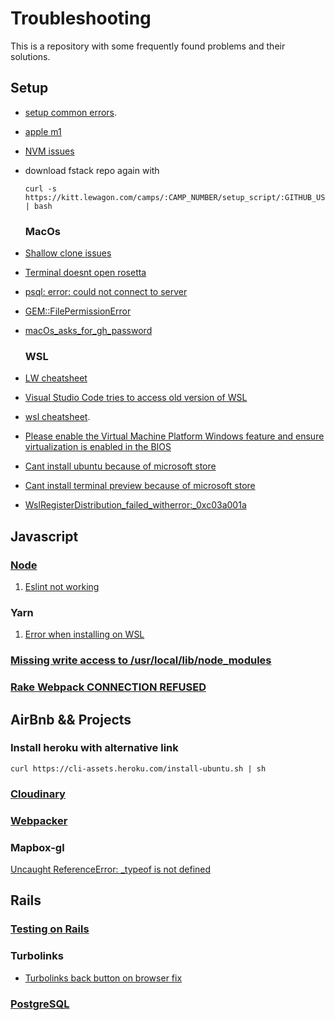 # Troubleshooting
This is a repository with some frequently found problems and their solutions.

## Setup

- [setup common errors](https://www.notion.so/Setup-Common-Errors-f09ad57cc4ae4a9a966b63dbf4e5620d).

- [apple m1](https://github.com/lewagon/setup/blob/master/apple_m1_cheatsheet.md)

- [NVM issues](NVM/nvm.md)

- download fstack repo again with
    ```
    curl -s https://kitt.lewagon.com/camps/:CAMP_NUMBER/setup_script/:GITHUB_USERNAME | bash
    ```

    ### MacOs
- [Shallow clone issues](Setup/shallow_clone.md)
- [Terminal doesnt open rosetta](Setup/terminal_doesnt_open_rosetta.md)
- [psql: error: could not connect to server](Setup/psql_error_could_not_connect_to_server.md) 
- [GEM::FilePermissionError](Setup/gem_filepermissionerror.md) 
- [macOs_asks_for_gh_password](Setup/macOs_asks_for_gh_password.md) 

    ### WSL
- [LW cheatsheet](https://github.com/lewagon/setup/blob/master/docs/windows_cheatsheet.md)
- [Visual Studio Code tries to access old version of WSL](Setup/old_version_wsl.md)
- [wsl cheatsheet](https://github.com/andrerferrer/wsl_cheatsheet).
- [Please enable the Virtual Machine Platform Windows feature and ensure virtualization is enabled in the BIOS](https://www.configserverfirewall.com/windows-10/please-enable-the-virtual-machine-platform-windows-feature-and-ensure-virtualization-is-enabled-in-the-bios/)
- [Cant install ubuntu because of microsoft store](https://stackoverflow.com/questions/52512026/is-it-possible-install-ubuntu-in-windows-10-wsl-without-microsoft-store)
- [Cant install terminal preview because of microsoft store](https://github.com/microsoft/terminal/releases)
- [WslRegisterDistribution_failed_witherror:_0xc03a001a](https://github.com/andrerferrer/wsl_cheatsheet/blob/master/WslRegisterDistribution_failed_witherror:_0xc03a001a.md)

## Javascript

### [Node](Node/general.md)

1. [Eslint not working](Node/eslint_not_working.md)

### Yarn

1. [Error when installing on WSL](Yarn/Error_when_installing_on_WSL.md)

### [Missing write access to /usr/local/lib/node_modules](Missing_write_access_to_usr-local-lib-node_modules.md)

### [Rake Webpack CONNECTION REFUSED](Webpacker/Rake_Webpack_CONNECTION_REFUSED.md)

## AirBnb && Projects

### Install heroku with alternative link

`curl https://cli-assets.heroku.com/install-ubuntu.sh | sh`

### [Cloudinary](Cloudinary/general.md)


### [Webpacker](Webpacker/general.md)


### Mapbox-gl
[Uncaught ReferenceError: _typeof is not defined](mapbox-gl/Uncaught_ReferenceError_typeof_is_not_defined)


## Rails

### [Testing on Rails](Rails/Testing_on_Rails.md)

### Turbolinks

- [Turbolinks back button on browser fix](https://github.com/andrerferrer/quickTips/blob/master/Rails/Turbolinks%20back%20button%20on%20browser%20fix.md)

### [PostgreSQL](PostgreSQL/general.md)
